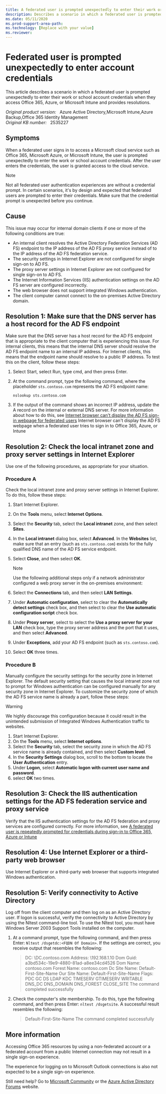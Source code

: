 ```yaml
---
title: A federated user is prompted unexpectedly to enter their work or school account credentials
description: Describes a scenario in which a federated user is prompted unexpectedly to enter their work or school account credentials when they access Office 365, Azure, or Microsoft Intune. Provides resolutions.
ms.date: 05/11/2020
ms.prod-support-area-path: 
ms.technology: [Replace with your value]
ms.reviewer: 
---
```

# Federated user is prompted unexpectedly to enter account credentials

This article describes a scenario in which a federated user is prompted unexpectedly to enter their work or school account credentials when they access Office 365, Azure, or Microsoft Intune and provides resolutions.

_Original product version:_ &nbsp; Azure Active Directory,Microsoft Intune,Azure Backup,Office 365 Identity Management  
_Original KB number:_ &nbsp; 2535227

## Symptoms

When a federated user signs in to access a Microsoft cloud service such as Office 365, Microsoft Azure, or Microsoft Intune, the user is prompted unexpectedly to enter the work or school account credentials. After the user enters the credentials, the user is granted access to the cloud service.

> [!NOTE]
> Not all federated user authentication experiences are without a credential prompt. In certain scenarios, it's by design and expected that federated users are prompted to enter their credentials. Make sure that the credential prompt is unexpected before you continue.

## Cause

This issue may occur for internal domain clients if one or more of the following conditions are true:

- An internal client resolves the Active Directory Federation Services (AD FS) endpoint to the IP address of the AD FS proxy service instead of to the IP address of the AD FS federation service.
- The security settings in Internet Explorer are not configured for single sign-on to AD FS.
- The proxy server settings in Internet Explorer are not configured for single sign-on to AD FS.
- The Internet Information Services (IIS) authentication settings on the AD FS server are configured incorrectly.
- The web browser does not support integrated Windows authentication.
- The client computer cannot connect to the on-premises Active Directory domain.

## Resolution 1: Make sure that the DNS server has a host record for the AD FS endpoint

Make sure that the DNS server has a host record for the AD FS endpoint that is appropriate to the client computer that is experiencing this issue. For internal clients, this means that the internal DNS server should resolve the AD FS endpoint name to an internal IP address. For Internet clients, this means that the endpoint name should resolve to a public IP address. To test this on the client, follow these steps:

1. Select Start, select Run, type cmd, and then press Enter.
2. At the command prompt, type the following command, where the placeholder `sts.contoso.com` represents the AD FS endpoint name:

    ```console
    nslookup sts.contoso.com
    ```

3. If the output of the command shows an incorrect IP address, update the A record on the internal or external DNS server. For more information about how to do this, see [Internet browser can't display the AD FS sign-in webpage for federated users](/office365/troubleshoot/sign-in/ad-fs-sign-in-page-not-display)  Internet browser can't display the AD FS webpage when a federated user tries to sign in to Office 365, Azure, or Intune

## Resolution 2: Check the local intranet zone and proxy server settings in Internet Explorer

Use one of the following procedures, as appropriate for your situation.

### Procedure A

Check the local intranet zone and proxy server settings in Internet Explorer. To do this, follow these steps:

1. Start Internet Explorer.
2. On the **Tools** menu, select **Internet Options**.
3. Select the **Security** tab, select the **Local intranet** zone, and then select **Sites**.
4. In the **Local intranet** dialog box, select **Advanced**. In the **Websites** list, make sure that an entry (such as `sts.contoso.com`) exists for the fully qualified DNS name of the AD FS service endpoint.
5. Select **Close**, and then select **OK**.

    > [!NOTE]
    > Use the following additional steps only if a network administrator configured a web proxy server in the on-premises environment:

6. Select the **Connections** tab, and then select **LAN Settings**.
7. Under **Automatic configuration**, select to clear the **Automatically detect settings** check box, and then select to clear the **Use automatic configuration script** check box.
8. Under **Proxy server**, select to select the **Use a proxy server for your LAN** check box, type the proxy server address and the port that it uses, and then select **Advanced**.
9. Under **Exceptions**, add your AD FS endpoint (such as `sts.contoso.com`).
10. Select **OK** three times.

### Procedure B

Manually configure the security settings for the security zone in Internet Explorer. The default security setting that causes the local intranet zone not to prompt for Windows authentication can be configured manually for any security zone in Internet Explorer. To customize the security zone of which the AD FS service name is already a part, follow these steps:

> [!WARNING]
> We highly discourage this configuration because it could result in the unintended submission of Integrated Windows Authentication traffic to websites.

1. Start Internet Explorer.
2. On the **Tools** menu, select **Internet options**.
3. Select the **Security** tab, select the security zone in which the AD FS service name is already contained, and then select **Custom level**.
4. In the **Security Settings** dialog box, scroll to the bottom to locate the **User Authentication** entry.
5. Under **Logon**, select **Automatic logon with current user name and password**.
6. select **OK** two times.

## Resolution 3: Check the IIS authentication settings for the AD FS federation service and proxy service

Verify that the IIS authentication settings for the AD FS federation and proxy services are configured correctly. For more information, see [A federated user is repeatedly prompted for credentials during sign-in to Office 365, Azure or Intune](/office365/troubleshoot/sign-In/federated-user-repeatedly-prompted-for-credentials)

## Resolution 4: Use Internet Explorer or a third-party web browser

Use Internet Explorer or a third-party web browser that supports integrated Windows authentication.

## Resolution 5: Verify connectivity to Active Directory

Log off from the client computer and then log on as an Active Directory user. If logon is successful, verify the connectivity to Active Directory by using the Nltest command-line tool. To use the Nltest tool, you must have Windows Server 2003 Support Tools installed on the computer.

1. At a command prompt, type the following command, and then press Enter: `Nltest /dsgetdc:<FQDN Of Domain>`. If the settings are correct, you receive output that resembles the following:

    > DC: \\DC.contoso.com Address: \\192.168.1.10 Dom Guid: a3bd534c-19e9-4880-81ad-a8ee34cd4526
    Dom Name: contoso.com Forest Name: contoso.com Dc Site Name: Default-First-Site-Name
    Our Site Name: Default-First-Site-Name Flags: PDC GC DS LDAP KDC TIMESERV GTIMESERV WRITABLE
    DNS_DC DNS_DOMAIN DNS_FOREST CLOSE_SITE The command completed successfully

2. Check the computer's site membership. To do this, type the following command, and then press Enter: `nltest /dsgetsite`. A successful result resembles the following:

    > Default-First-Site-Name The command completed successfully

## More information

Accessing Office 365 resources by using a non-federated account or a federated account from a public Internet connection may not result in a single sign-on experience.

The experience for logging on to Microsoft Outlook connections is also not expected to be a single sign-on experience.

Still need help? Go to [Microsoft Community](https://answers.microsoft.com/) or the [Azure Active Directory Forums](https://social.msdn.microsoft.com/Forums/home?forum=windowsazuread) website.
